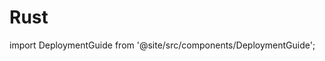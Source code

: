 # Rust

import DeploymentGuide from '@site/src/components/DeploymentGuide';

<DeploymentGuide
  repo="letsdiscodev/example-rust-site"
  exampleProjectName="my-rust-site"
/>
